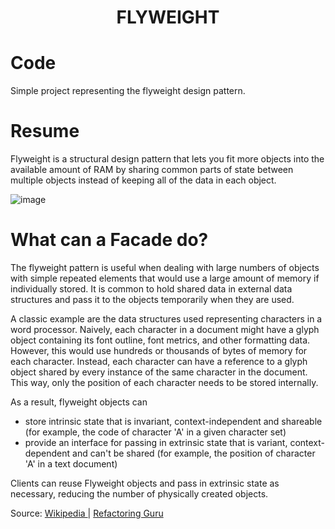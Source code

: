 <div align="center">
  <h1> FLYWEIGHT  </h1>
</div>

# Code

Simple project representing the flyweight design pattern. 

# Resume

Flyweight is a structural design pattern that lets you fit more objects into the available amount of RAM by sharing common parts of state between multiple objects instead of keeping all of the data in each object.

![image](https://user-images.githubusercontent.com/40416044/148701998-2f823d0e-20a6-4872-a85a-9dcb13eccd47.png)

# What can a Facade do?

The flyweight pattern is useful when dealing with large numbers of objects with simple repeated elements that would use a large amount of memory if individually stored. It is common to hold shared data in external data structures and pass it to the objects temporarily when they are used.

A classic example are the data structures used representing characters in a word processor. Naively, each character in a document might have a glyph object containing its font outline, font metrics, and other formatting data. However, this would use hundreds or thousands of bytes of memory for each character. Instead, each character can have a reference to a glyph object shared by every instance of the same character in the document. This way, only the position of each character needs to be stored internally.

As a result, flyweight objects can

- store intrinsic state that is invariant, context-independent and shareable (for example, the code of character 'A' in a given character set)
- provide an interface for passing in extrinsic state that is variant, context-dependent and can't be shared (for example, the position of character 'A' in a text document)

Clients can reuse Flyweight objects and pass in extrinsic state as necessary, reducing the number of physically created objects.





Source: <a href="https://pt.wikipedia.org/wiki/Flyweight"> Wikipedia </a> | <a href="https://refactoring.guru/design-patterns/flyweight"> Refactoring Guru </a>
